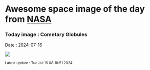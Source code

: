 
# Awesome space image of the day from [NASA](https://api.nasa.gov/)

### Today image : Cometary Globules
Date : 2024-07-16

![](https://apod.nasa.gov/apod/image/2407/CometaryGlobs_Pugh_1080.jpg)

<small>Latest update : Tue Jul 16 08:18:51 2024</small>
        